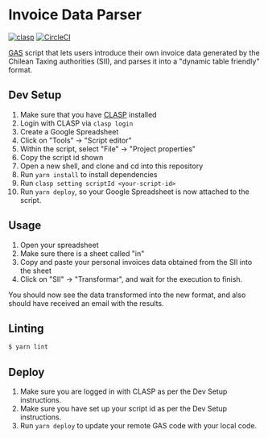 # Invoice Data Parser

[![clasp](https://img.shields.io/badge/built%20with-clasp-4285f4.svg)](https://github.com/google/clasp)
[![CircleCI](https://circleci.com/gh/sasalatart/invoice-data-parser.svg?style=svg)](https://circleci.com/gh/sasalatart/invoice-data-parser)

[GAS](https://developers.google.com/apps-script) script that lets users introduce their own invoice
data generated by the Chilean Taxing authorities (SII), and parses it into a "dynamic table
friendly" format.

## Dev Setup

1. Make sure that you have [CLASP](https://github.com/google/clasp/) installed
2. Login with CLASP via `clasp login`
3. Create a Google Spreadsheet
4. Click on "Tools" -> "Script editor"
5. Within the script, select "File" -> "Project properties"
6. Copy the script id shown
7. Open a new shell, and clone and cd into this repository
8. Run `yarn install` to install dependencies
9. Run `clasp setting scriptId <your-script-id>`
10. Run `yarn deploy`, so your Google Spreadsheet is now attached to the script.

## Usage

1. Open your spreadsheet
2. Make sure there is a sheet called "in"
3. Copy and paste your personal invoices data obtained from the SII into the sheet
4. Click on "SII" -> "Transformar", and wait for the execution to finish.

You should now see the data transformed into the new format, and also should have received an email
with the results.

## Linting

```sh
$ yarn lint
```

## Deploy

1. Make sure you are logged in with CLASP as per the Dev Setup instructions.
2. Make sure you have set up your script id as per the Dev Setup instructions.
3. Run `yarn deploy` to update your remote GAS code with your local code.
